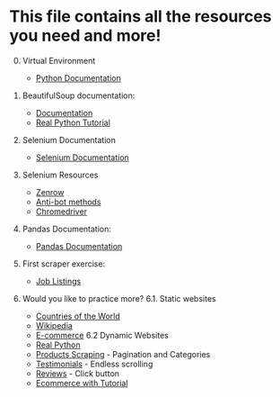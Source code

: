 # This file contains all the resources you need and more!

0. Virtual Environment
   * [Python Documentation](https://docs.python.org/3/library/venv.html)
   
1. BeautifulSoup documentation:
   * [Documentation](https://www.crummy.com/software/BeautifulSoup/bs4/doc/)
   * [Real Python Tutorial](https://realpython.com/beautiful-soup-web-scraper-python/)
   
2. Selenium Documentation
   * [Selenium Documentation](https://selenium-python.readthedocs.io/)

3. Selenium Resources
   * [Zenrow](https://www.zenrows.com/blog/selenium-python-web-scraping#getting-started)
   * [Anti-bot methods](https://www.zenrows.com/blog/selenium-avoid-bot-detection#rotating-http-headers)
   * [Chromedriver](https://googlechromelabs.github.io/chrome-for-testing/)
   
4. Pandas Documentation:
   * [Pandas Documentation](https://pandas.pydata.org/docs/user_guide/10min.html)
   
5. First scraper exercise:
   * [Job Listings](https://www.remotepython.com/jobs/?q=Python)
   
6. Would you like to practice more?
   6.1. Static websites
      * [Countries of the World](https://www.scrapethissite.com/pages/simple/)
      * [Wikipedia]()
      * [E-commerce](https://www.scrapingcourse.com/ecommerce/)
   6.2 Dynamic Websites
      * [Real Python](https://realpython.com/)
      * [Products Scraping](https://web-scraping.dev/products) - Pagination and Categories
      * [Testimonials](https://web-scraping.dev/testimonials) - Endless scrolling
      * [Reviews](https://web-scraping.dev/reviews) - Click button
      * [Ecommerce with Tutorial](https://scrapingclub.com/exercise/list_infinite_scroll/)

